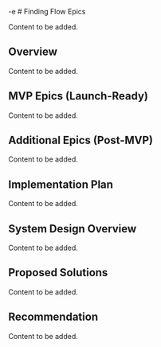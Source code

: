 -e # Finding Flow Epics

Content to be added.

## Overview

Content to be added.

## MVP Epics (Launch-Ready)

Content to be added.

## Additional Epics (Post-MVP)

Content to be added.

## Implementation Plan

Content to be added.

## System Design Overview

Content to be added.

## Proposed Solutions

Content to be added.

## Recommendation

Content to be added.


